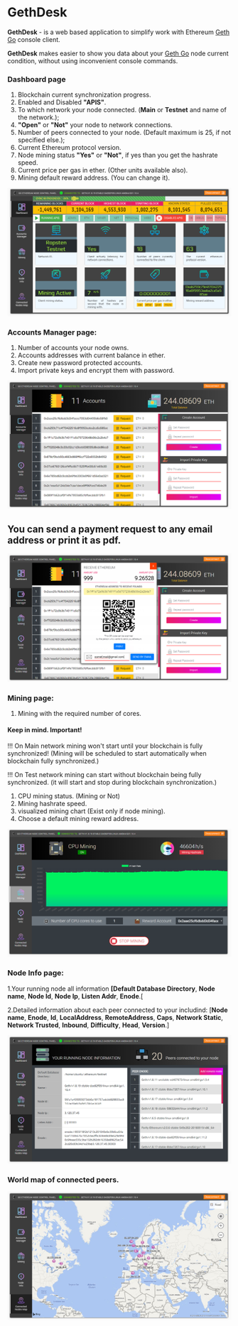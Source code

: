 # GethDesk

**GethDesk** - is a web based application to simplify work with Ethereum [Geth Go](https://github.com/ethereum/go-ethereum/wiki/geth) console client.

**GethDesk** makes easier to show you data about your [Geth Go](https://github.com/ethereum/go-ethereum/wiki/geth) node current 
condition, without using inconvenient console commands.

### Dashboard page
1. Blockchain current synchronization progress.
2. Enabled and Disabled **"APIS"**.
3. To which network your node connected. (**Main** or **Testnet** and name of 
   the network.);
4. **"Open"** or **"Not"** your node to network connections.
5. Number of peers connected to your node. (Default maximum is 25, if not 
   specified else.);
6. Current Ethereum protocol version.
7. Node mining status **"Yes"** or **"Not"**, if yes than you get the hashrate speed. 
8. Current price per gas in ether. (Other units available also).
9. Mining default reward address. (You can change it).

![GitHub Logo](/readmeIMG/dashboard.jpg)


### Accounts Manager page:
1. Number of accounts your node owns.
2. Accounts addresses with current balance in ether.
3. Create new password protected accounts.
4. Import private keys and encrypt them with password.

![GitHub Logo](/readmeIMG/accounts.jpg)

## You can send a payment request to any email address or print it as pdf.
![GitHub Logo](/readmeIMG/paymentRequest.jpg)

### Mining page:
1. Mining with the required number of cores.
   
#### Keep in mind. Important!

!!! On Main network mining won't start until your blockchain is fully synchronized! 
(Mining will be scheduled to start automatically when blockchain fully synchronized.)

!!! On Test network mining can start without blockchain being fully synchronized. 
(it will start and stop during blockchain synchronization.)
 
1. CPU mining status. (Mining or Not)
2. Mining hashrate speed.
3. visualized mining chart (Exist only if node mining).
4. Choose a default mining reward address.

![GitHub Logo](/readmeIMG/mining.png)

### Node Info page:
1.Your running node all information **[Default Database Directory**, **Node name**, **Node 
  Id**, **Node Ip**, **Listen Addr**, **Enode**.[

2.Detailed information about each peer connected to your includind: [**Node name**, **Enode**, **Id**, 
  **LocalAddress**, **RemoteAddress**, **Caps**, **Network Static**, **Network Trusted**, 
  **Inbound**, **Difficulty**, **Head**, **Version**.]
  
![GitHub Logo](/readmeIMG/nodeInfo.jpg)

### World map of connected peers.

![GitHub Logo](/readmeIMG/mapofNodes.jpg)
